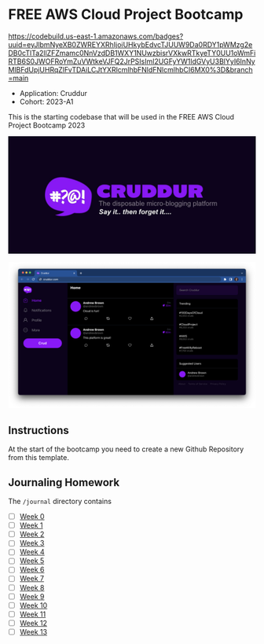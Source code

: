 # FREE AWS Cloud Project Bootcamp

https://codebuild.us-east-1.amazonaws.com/badges?uuid=eyJlbmNyeXB0ZWREYXRhIjoiUHkybEdvcTJUUW9Da0RDY1pWMzg2eDB0cTlTa2llZFZmamc0NnVzdDB1WXY1NUwzbisrVXkwRTkyeTY0UU1oWmFiRTB6S0JWOFRoYmZuVWtkeVJFQ2JrPSIsIml2UGFyYW1ldGVyU3BlYyI6InNyMlBFdUpjUHRqZlFvTDAiLCJtYXRlcmlhbFNldFNlcmlhbCI6MX0%3D&branch=main

- Application: Cruddur
- Cohort: 2023-A1

This is the starting codebase that will be used in the FREE AWS Cloud Project Bootcamp 2023

![Cruddur Graphic](_docs/assets/cruddur-banner.jpg)

![Cruddur Screenshot](_docs/assets/cruddur-screenshot.png)

## Instructions

At the start of the bootcamp you need to create a new Github Repository from this template.

## Journaling Homework

The `/journal` directory contains

- [ ] [Week 0](journal/week0.md)
- [ ] [Week 1](journal/week1.md)
- [ ] [Week 2](journal/week2.md)
- [ ] [Week 3](journal/week3.md)
- [ ] [Week 4](journal/week4.md)
- [ ] [Week 5](journal/week5.md)
- [ ] [Week 6](journal/week6.md)
- [ ] [Week 7](journal/week7.md)
- [ ] [Week 8](journal/week8.md)
- [ ] [Week 9](journal/week9.md)
- [ ] [Week 10](journal/week10.md)
- [ ] [Week 11](journal/week11.md)
- [ ] [Week 12](journal/week12.md)
- [ ] [Week 13](journal/week13.md)
